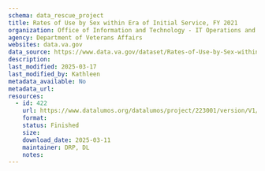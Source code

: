 ```yaml
---
schema: data_rescue_project 
title: Rates of Use by Sex within Era of Initial Service, FY 2021
organization: Office of Information and Technology - IT Operations and Services (ITOPS)
agency: Department of Veterans Affairs
websites: data.va.gov
data_source: https://www.data.va.gov/dataset/Rates-of-Use-by-Sex-within-Era-of-Initial-Service-/rkt9-3vj6
description: 
last_modified: 2025-03-17
last_modified_by: Kathleen
metadata_available: No
metadata_url: 
resources:
  - id: 422
    url: https://www.datalumos.org/datalumos/project/223001/version/V1/view
    format: 
    status: Finished
    size: 
    download_date: 2025-03-11
    maintainer: DRP, DL
    notes: 
---
```

